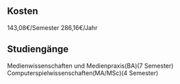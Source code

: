 
## Kosten
143,08€/Semester
286,16€/Jahr
## Studiengänge
Medienwissenschaften und Medienpraxis(BA)(7 Semester)
Computerspielwissenschaften(MA/MSc)(4 Semester)